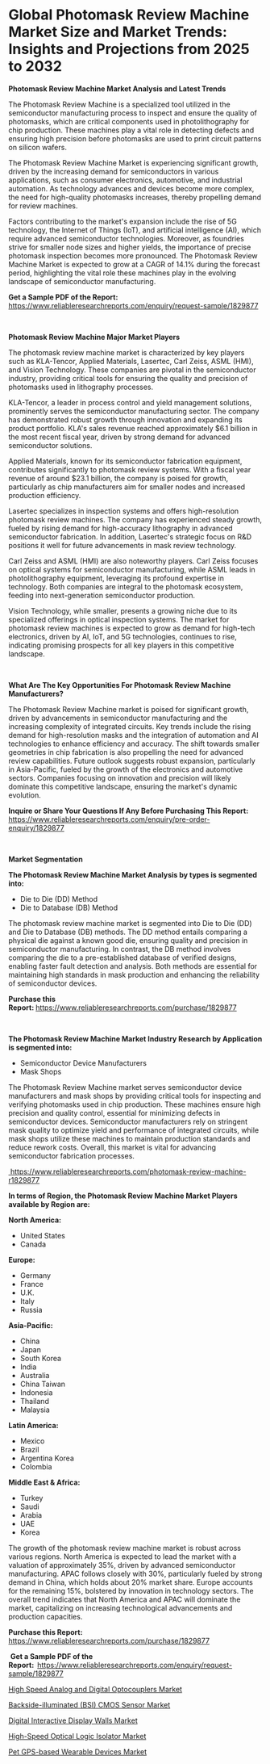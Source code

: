 <p><h1>Global Photomask Review Machine Market Size and Market Trends: Insights and Projections from 2025 to 2032</h1></p><p><strong>Photomask Review Machine Market Analysis and Latest Trends</strong></p>
<p><p>The Photomask Review Machine is a specialized tool utilized in the semiconductor manufacturing process to inspect and ensure the quality of photomasks, which are critical components used in photolithography for chip production. These machines play a vital role in detecting defects and ensuring high precision before photomasks are used to print circuit patterns on silicon wafers.</p><p>The Photomask Review Machine Market is experiencing significant growth, driven by the increasing demand for semiconductors in various applications, such as consumer electronics, automotive, and industrial automation. As technology advances and devices become more complex, the need for high-quality photomasks increases, thereby propelling demand for review machines.</p><p>Factors contributing to the market's expansion include the rise of 5G technology, the Internet of Things (IoT), and artificial intelligence (AI), which require advanced semiconductor technologies. Moreover, as foundries strive for smaller node sizes and higher yields, the importance of precise photomask inspection becomes more pronounced. The Photomask Review Machine Market is expected to grow at a CAGR of 14.1% during the forecast period, highlighting the vital role these machines play in the evolving landscape of semiconductor manufacturing.</p></p>
<p><strong>Get a Sample PDF of the Report:&nbsp;</strong> <a href="https://www.reliableresearchreports.com/enquiry/request-sample/1829877?utm_campaign=102&utm_medium=2&utm_source=Github&utm_content=ia&utm_term=13022025&utm_id=photomask-review-machine">https://www.reliableresearchreports.com/enquiry/request-sample/1829877</a></p>
<p>&nbsp;</p>
<p><strong>Photomask Review Machine Major Market Players</strong></p>
<p><p>The photomask review machine market is characterized by key players such as KLA-Tencor, Applied Materials, Lasertec, Carl Zeiss, ASML (HMI), and Vision Technology. These companies are pivotal in the semiconductor industry, providing critical tools for ensuring the quality and precision of photomasks used in lithography processes.</p><p>KLA-Tencor, a leader in process control and yield management solutions, prominently serves the semiconductor manufacturing sector. The company has demonstrated robust growth through innovation and expanding its product portfolio. KLA's sales revenue reached approximately $6.1 billion in the most recent fiscal year, driven by strong demand for advanced semiconductor solutions.</p><p>Applied Materials, known for its semiconductor fabrication equipment, contributes significantly to photomask review systems. With a fiscal year revenue of around $23.1 billion, the company is poised for growth, particularly as chip manufacturers aim for smaller nodes and increased production efficiency.</p><p>Lasertec specializes in inspection systems and offers high-resolution photomask review machines. The company has experienced steady growth, fueled by rising demand for high-accuracy lithography in advanced semiconductor fabrication. In addition, Lasertec's strategic focus on R&D positions it well for future advancements in mask review technology.</p><p>Carl Zeiss and ASML (HMI) are also noteworthy players. Carl Zeiss focuses on optical systems for semiconductor manufacturing, while ASML leads in photolithography equipment, leveraging its profound expertise in technology. Both companies are integral to the photomask ecosystem, feeding into next-generation semiconductor production.</p><p>Vision Technology, while smaller, presents a growing niche due to its specialized offerings in optical inspection systems. The market for photomask review machines is expected to grow as demand for high-tech electronics, driven by AI, IoT, and 5G technologies, continues to rise, indicating promising prospects for all key players in this competitive landscape.</p></p>
<p>&nbsp;</p>
<p><strong>What Are The Key Opportunities For Photomask Review Machine Manufacturers?</strong></p>
<p><p>The Photomask Review Machine market is poised for significant growth, driven by advancements in semiconductor manufacturing and the increasing complexity of integrated circuits. Key trends include the rising demand for high-resolution masks and the integration of automation and AI technologies to enhance efficiency and accuracy. The shift towards smaller geometries in chip fabrication is also propelling the need for advanced review capabilities. Future outlook suggests robust expansion, particularly in Asia-Pacific, fueled by the growth of the electronics and automotive sectors. Companies focusing on innovation and precision will likely dominate this competitive landscape, ensuring the market's dynamic evolution.</p></p>
<p><strong>Inquire or Share Your Questions If Any Before Purchasing This Report:</strong> <a href="https://www.reliableresearchreports.com/enquiry/pre-order-enquiry/1829877?utm_campaign=102&utm_medium=2&utm_source=Github&utm_content=ia&utm_term=13022025&utm_id=photomask-review-machine">https://www.reliableresearchreports.com/enquiry/pre-order-enquiry/1829877</a></p>
<p>&nbsp;</p>
<p><strong>Market Segmentation</strong></p>
<p><strong>The Photomask Review Machine Market Analysis by types is segmented into:</strong></p>
<p><ul><li>Die to Die (DD) Method</li><li>Die to Database (DB) Method</li></ul></p>
<p><p>The photomask review machine market is segmented into Die to Die (DD) and Die to Database (DB) methods. The DD method entails comparing a physical die against a known good die, ensuring quality and precision in semiconductor manufacturing. In contrast, the DB method involves comparing the die to a pre-established database of verified designs, enabling faster fault detection and analysis. Both methods are essential for maintaining high standards in mask production and enhancing the reliability of semiconductor devices.</p></p>
<p><strong>Purchase this Report:&nbsp;</strong><a href="https://www.reliableresearchreports.com/purchase/1829877?utm_campaign=102&utm_medium=2&utm_source=Github&utm_content=ia&utm_term=13022025&utm_id=photomask-review-machine">https://www.reliableresearchreports.com/purchase/1829877</a></p>
<p>&nbsp;</p>
<p><strong>The Photomask Review Machine Market Industry Research by Application is segmented into:</strong></p>
<p><ul><li>Semiconductor Device Manufacturers</li><li>Mask Shops</li></ul></p>
<p><p>The Photomask Review Machine market serves semiconductor device manufacturers and mask shops by providing critical tools for inspecting and verifying photomasks used in chip production. These machines ensure high precision and quality control, essential for minimizing defects in semiconductor devices. Semiconductor manufacturers rely on stringent mask quality to optimize yield and performance of integrated circuits, while mask shops utilize these machines to maintain production standards and reduce rework costs. Overall, this market is vital for advancing semiconductor fabrication processes.</p></p>
<p><a href="https://www.reliableresearchreports.com/photomask-review-machine-r1829877?utm_campaign=102&utm_medium=2&utm_source=Github&utm_content=ia&utm_term=13022025&utm_id=photomask-review-machine">&nbsp;https://www.reliableresearchreports.com/photomask-review-machine-r1829877</a></p>
<p><strong>In terms of Region, the Photomask Review Machine Market Players available by Region are:</strong></p>
<p>
    <p> <strong> North America: </strong>
        <ul>
            <li>United States</li>
            <li>Canada</li>
        </ul>
        </p> 
    <p> <strong> Europe: </strong>
        <ul>
            <li>Germany</li>
            <li>France</li>
            <li>U.K.</li>
            <li>Italy</li>
            <li>Russia</li>
        </ul>
        </p> 
    <p> <strong> Asia-Pacific: </strong>
        <ul>
            <li>China</li>
            <li>Japan</li>
            <li>South Korea</li>
            <li>India</li>
            <li>Australia</li>
            <li>China Taiwan</li>
            <li>Indonesia</li>
            <li>Thailand</li>
            <li>Malaysia</li>
        </ul>
        </p> 
    <p> <strong> Latin America: </strong>
        <ul>
            <li>Mexico</li>
            <li>Brazil</li>
            <li>Argentina Korea</li>
            <li>Colombia</li>
        </ul>
        </p> 
    <p> <strong> Middle East & Africa: </strong>
        <ul>
            <li>Turkey</li>
            <li>Saudi</li>
            <li>Arabia</li>
            <li>UAE</li>
            <li>Korea</li>
        </ul>
    </p>
    </p>
<p><p>The growth of the photomask review machine market is robust across various regions. North America is expected to lead the market with a valuation of approximately 35%, driven by advanced semiconductor manufacturing. APAC follows closely with 30%, particularly fueled by strong demand in China, which holds about 20% market share. Europe accounts for the remaining 15%, bolstered by innovation in technology sectors. The overall trend indicates that North America and APAC will dominate the market, capitalizing on increasing technological advancements and production capacities.</p></p>
<p><strong>Purchase this Report: </strong><a href="https://www.reliableresearchreports.com/purchase/1829877?utm_campaign=102&utm_medium=2&utm_source=Github&utm_content=ia&utm_term=13022025&utm_id=photomask-review-machine">https://www.reliableresearchreports.com/purchase/1829877</a></p>
<p>&nbsp;<strong>Get a Sample PDF of the Report:&nbsp;&nbsp;</strong><a href="https://www.reliableresearchreports.com/enquiry/request-sample/1829877?utm_campaign=102&utm_medium=2&utm_source=Github&utm_content=ia&utm_term=13022025&utm_id=photomask-review-machine">https://www.reliableresearchreports.com/enquiry/request-sample/1829877</a></p>
<p><strong></strong></p>
<p><p><a href="https://github.com/simurmarzoa/Market-Research-Report-List-1/blob/main/high-speed-analog-and-digital-optocouplers-market.md?utm_campaign=102&utm_medium=2&utm_source=Github&utm_content=ia&utm_term=13022025&utm_id=photomask-review-machine">High Speed Analog and Digital Optocouplers Market</a></p><p><a href="https://github.com/dbichayison/Market-Research-Report-List-1/blob/main/backside-illuminated-bsi-cmos-sensor-market.md?utm_campaign=102&utm_medium=2&utm_source=Github&utm_content=ia&utm_term=13022025&utm_id=photomask-review-machine">Backside-illuminated (BSI) CMOS Sensor Market</a></p><p><a href="https://github.com/gethunsides/Market-Research-Report-List-1/blob/main/digital-interactive-display-walls-market.md?utm_campaign=102&utm_medium=2&utm_source=Github&utm_content=ia&utm_term=13022025&utm_id=photomask-review-machine">Digital Interactive Display Walls Market</a></p><p><a href="https://github.com/borgomornar/Market-Research-Report-List-1/blob/main/high-speed-optical-logic-isolator-market.md?utm_campaign=102&utm_medium=2&utm_source=Github&utm_content=ia&utm_term=13022025&utm_id=photomask-review-machine">High-Speed Optical Logic Isolator Market</a></p><p><a href="https://github.com/tumacaakesha78/Market-Research-Report-List-1/blob/main/pet-gps-based-wearable-devices-market.md?utm_campaign=102&utm_medium=2&utm_source=Github&utm_content=ia&utm_term=13022025&utm_id=photomask-review-machine">Pet GPS-based Wearable Devices Market</a></p></p>